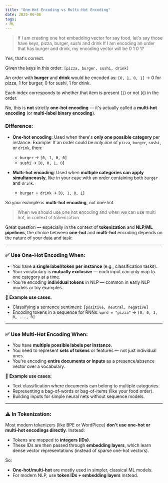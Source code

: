 ```yaml
---
title: "One-Hot Encoding vs Multi-Hot Encoding"
date: 2025-06-06
tags:
- ML
---
```


> If I am creating one hot embedding vector for say food, let's say those have keys, pizza, burger, sushi and drink
> If I am encoding an order that has burger and drink, my encoding vector will be 0 1 0 1?

Yes, that's correct.

Given the keys in this order:
`[pizza, burger, sushi, drink]`

An order with **burger** and **drink** would be encoded as:
`[0, 1, 0, 1]`
→ 0 for pizza, 1 for burger, 0 for sushi, 1 for drink.

Each index corresponds to whether that item is present (`1`) or not (`0`) in the order.

No, this is **not** strictly **one-hot encoding** — it's actually called a **multi-hot encoding** (or **multi-label binary encoding**).

### Difference:

* **One-hot encoding**:
  Used when there's **only one possible category** per instance.
  Example:
  If an order could be *only one* of `pizza`, `burger`, `sushi`, or `drink`, then:

  * `burger` → `[0, 1, 0, 0]`
  * `sushi` → `[0, 0, 1, 0]`

* **Multi-hot encoding**:
  Used when **multiple categories can apply simultaneously**, like in your case with an order containing both `burger` and `drink`.

  * `burger + drink` → `[0, 1, 0, 1]`

So your example is **multi-hot encoding**, not one-hot.

> When we should use one hot encoding and when we can use multi hot, in context of tokenization

Great question — especially in the context of **tokenization** and **NLP/ML pipelines**, the choice between **one-hot** and **multi-hot** encoding depends on the nature of your data and task:

---

### ✅ **Use One-Hot Encoding When:**

* You have **a single label/token per instance** (e.g., classification tasks).
* Your vocabulary is **mutually exclusive** — each input can only map to one category at a time.
* You're encoding **individual tokens** in NLP — common in early NLP models or toy examples.

📌 **Example use cases:**

* Classifying a sentence sentiment: `[positive, neutral, negative]`
* Encoding tokens in a sequence for RNNs:
  `word = "pizza"` → `[0, 0, 1, 0, ..., 0]`

---

### ✅ **Use Multi-Hot Encoding When:**

* You have **multiple possible labels per instance**.
* You need to represent **sets of tokens** or features — not just individual ones.
* You're encoding **entire documents or inputs** as a presence/absence vector over a vocabulary.

📌 **Example use cases:**

* Text classification where documents can belong to multiple categories.
* Representing a bag-of-words or bag-of-items (like your food order).
* Building inputs for simple neural nets without sequence models.

---

### ⚠️ In Tokenization:

Most modern tokenizers (like BPE or WordPiece) **don't use one-hot or multi-hot encodings directly**. Instead:

* Tokens are mapped to **integers (IDs)**.
* These IDs are then passed through **embedding layers**, which learn dense vector representations (instead of sparse one-hot vectors).

So:

* **One-hot/multi-hot** are mostly used in simpler, classical ML models.
* For modern NLP, use **token IDs + embedding layers** instead.
